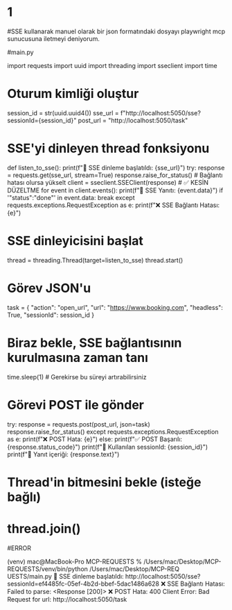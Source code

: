 # 1
#SSE kullanarak manuel olarak bir json formatındaki dosyayı playwright mcp sunucusuna iletmeyi deniyorum.

#main.py

import requests
import uuid
import threading
import sseclient
import time

# Oturum kimliği oluştur
session_id = str(uuid.uuid4())
sse_url = f"http://localhost:5050/sse?sessionId={session_id}"
post_url = "http://localhost:5050/task"


# SSE'yi dinleyen thread fonksiyonu
def listen_to_sse():
    print(f"🔁 SSE dinleme başlatıldı: {sse_url}")
    try:
        response = requests.get(sse_url, stream=True)
        response.raise_for_status()  # Bağlantı hatası olursa yükselt
        client = sseclient.SSEClient(response)  # ✅ KESİN DÜZELTME
        for event in client.events():
            print(f"📩 SSE Yanıtı: {event.data}")
            if '"status":"done"' in event.data:
                break
    except requests.exceptions.RequestException as e:
        print(f"❌ SSE Bağlantı Hatası: {e}")

# SSE dinleyicisini başlat
thread = threading.Thread(target=listen_to_sse)
thread.start()

# Görev JSON'u
task = {
    "action": "open_url",
    "url": "https://www.booking.com",
    "headless": True,
    "sessionId": session_id
}

# Biraz bekle, SSE bağlantısının kurulmasına zaman tanı
time.sleep(1)  # Gerekirse bu süreyi artırabilirsiniz

# Görevi POST ile gönder
try:
    response = requests.post(post_url, json=task)
    response.raise_for_status()
except requests.exceptions.RequestException as e:
    print(f"❌ POST Hata: {e}")
else:
    print(f"✅ POST Başarılı: {response.status_code}")
    print(f"🧠 Kullanılan sessionId: {session_id}")
    print(f"📨 Yanıt içeriği: {response.text}")

# Thread'in bitmesini bekle (isteğe bağlı)
# thread.join()


#ERROR

(venv) mac@MacBook-Pro MCP-REQUESTS % /Users/mac/Desktop/MCP-REQUESTS/venv/bin/python /Users/mac/Desktop/MCP-REQ
UESTS/main.py
🔁 SSE dinleme başlatıldı: http://localhost:5050/sse?sessionId=ef4485fc-05ef-4b2d-bbef-5dac1486a628
❌ SSE Bağlantı Hatası: Failed to parse: <Response [200]>
❌ POST Hata: 400 Client Error: Bad Request for url: http://localhost:5050/task
